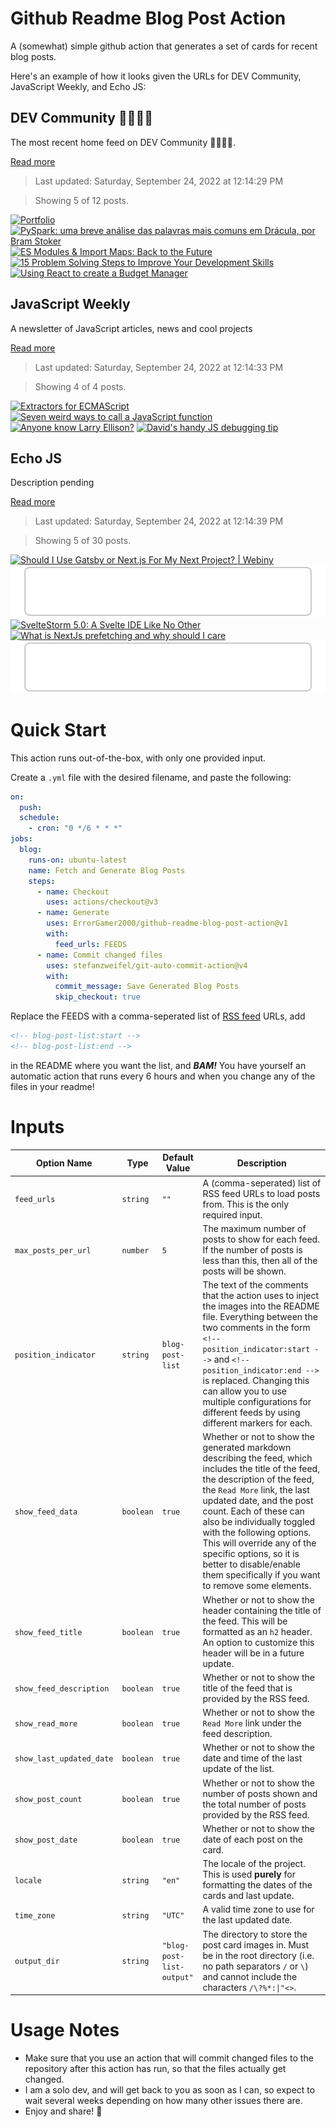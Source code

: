 # Github Readme Blog Post Action

A (somewhat) simple github action that generates a set of cards for recent blog posts.

Here's an example of how it looks given the URLs for DEV Community, JavaScript Weekly, and Echo JS:

<!-- post-list:start -->
## DEV Community 👩‍💻👨‍💻

The most recent home feed on DEV Community 👩‍💻👨‍💻.

[Read more](https://dev.to)
> Last updated: Saturday, September 24, 2022 at 12:14:29 PM

> Showing 5 of 12 posts.

[![Portfolio](https://raw.githubusercontent.com/ErrorGamer2000/github-readme-blog-post-action/main/generated_files/DEV_Community_👩‍💻👨‍💻/Portfolio.svg)](https://dev.to/soumyaprakashsahu/portfolio-306e)
[![PySpark: uma breve análise das palavras mais comuns em Drácula, por Bram Stoker](https://raw.githubusercontent.com/ErrorGamer2000/github-readme-blog-post-action/main/generated_files/DEV_Community_👩‍💻👨‍💻/PySpark__uma_breve_análise_das_palavras_mais_comuns_em_Drácula__por_Bram_Stoker.svg)](https://dev.to/geazi_anc/pyspark-uma-breve-analise-das-palavras-mais-comuns-em-dracula-por-bram-stoker-4an3)
[![ES Modules & Import Maps: Back to the Future](https://raw.githubusercontent.com/ErrorGamer2000/github-readme-blog-post-action/main/generated_files/DEV_Community_👩‍💻👨‍💻/ES_Modules___Import_Maps__Back_to_the_Future.svg)](https://dev.to/valeriavg/es-modules-import-maps-back-to-the-future-56o)
[![15 Problem Solving Steps to Improve Your Development Skills](https://raw.githubusercontent.com/ErrorGamer2000/github-readme-blog-post-action/main/generated_files/DEV_Community_👩‍💻👨‍💻/15_Problem_Solving_Steps_to_Improve_Your_Development_Skills.svg)](https://dev.to/marktecher/15-problem-solving-steps-to-improve-your-development-skills-1hak)
[![Using React to create a Budget Manager](https://raw.githubusercontent.com/ErrorGamer2000/github-readme-blog-post-action/main/generated_files/DEV_Community_👩‍💻👨‍💻/Using_React_to_create_a_Budget_Manager.svg)](https://dev.to/gbadeboife/using-react-to-create-a-budget-manager-59jh)


## JavaScript Weekly

A newsletter of JavaScript articles, news and cool projects

[Read more](https://javascriptweekly.com/)
> Last updated: Saturday, September 24, 2022 at 12:14:33 PM

> Showing 4 of 4 posts.

[![Extractors for ECMAScript](https://raw.githubusercontent.com/ErrorGamer2000/github-readme-blog-post-action/main/generated_files/JavaScript_Weekly/Extractors_for_ECMAScript.svg)](https://javascriptweekly.com/issues/607)
[![Seven weird ways to call a JavaScript function](https://raw.githubusercontent.com/ErrorGamer2000/github-readme-blog-post-action/main/generated_files/JavaScript_Weekly/Seven_weird_ways_to_call_a_JavaScript_function.svg)](https://javascriptweekly.com/issues/606)
[![Anyone know Larry Ellison?](https://raw.githubusercontent.com/ErrorGamer2000/github-readme-blog-post-action/main/generated_files/JavaScript_Weekly/Anyone_know_Larry_Ellison_.svg)](https://javascriptweekly.com/issues/605)
[![David's handy JS debugging tip](https://raw.githubusercontent.com/ErrorGamer2000/github-readme-blog-post-action/main/generated_files/JavaScript_Weekly/David's_handy_JS_debugging_tip.svg)](https://javascriptweekly.com/issues/604)


## Echo JS

Description pending

[Read more](
http://www.echojs.com
)
> Last updated: Saturday, September 24, 2022 at 12:14:39 PM

> Showing 5 of 30 posts.

[![Should I Use Gatsby or Next.js For My Next Project? | Webiny](https://raw.githubusercontent.com/ErrorGamer2000/github-readme-blog-post-action/main/generated_files/_Echo_JS_/Should_I_Use_Gatsby_or_Next.js_For_My_Next_Project____Webiny.svg)](
https://www.webiny.com/blog/should-use-gatsby-or-nextjs
)
[![rekwest](https://raw.githubusercontent.com/ErrorGamer2000/github-readme-blog-post-action/main/generated_files/_Echo_JS_/rekwest.svg)](https://www.npmjs.com/package/rekwest)
[![SvelteStorm 5.0: A Svelte IDE Like No Other](https://raw.githubusercontent.com/ErrorGamer2000/github-readme-blog-post-action/main/generated_files/_Echo_JS_/SvelteStorm_5.0__A_Svelte_IDE_Like_No_Other.svg)](https://medium.com/@sveltestorm/sveltestorm-5-0-a-svelte-ide-like-no-other-c79da72d377e)
[![What is NextJs prefetching and why should I care](https://raw.githubusercontent.com/ErrorGamer2000/github-readme-blog-post-action/main/generated_files/_Echo_JS_/What_is_NextJs_prefetching_and_why_should_I_care.svg)](http://www.js-craft.io/blog/what-is-nextjs-prefetching-and-why-should-i-care/)
[![GitHub - wlucha/angular-starter: Angular 14 Starter with Storybook, Transloco, Jest, TestCafe, Docker, ESLint, Material & Prettier](https://raw.githubusercontent.com/ErrorGamer2000/github-readme-blog-post-action/main/generated_files/_Echo_JS_/GitHub_-_wlucha_angular-starter__Angular_14_Starter_with_Storybook__Transloco__Jest__TestCafe__Docker__ESLint__Material___Prettier.svg)](https://github.com/wlucha/angular-starter)


<!-- post-list:end -->

# Quick Start

This action runs out-of-the-box, with only one provided input.

Create a `.yml` file with the desired filename, and paste the following:

```yml
on:
  push:
  schedule:
    - cron: "0 */6 * * *"
jobs:
  blog:
    runs-on: ubuntu-latest
    name: Fetch and Generate Blog Posts
    steps:
      - name: Checkout
        uses: actions/checkout@v3
      - name: Generate
        uses: ErrorGamer2000/github-readme-blog-post-action@v1
        with:
          feed_urls: FEEDS
      - name: Commit changed files
        uses: stefanzweifel/git-auto-commit-action@v4
        with:
          commit_message: Save Generated Blog Posts
          skip_checkout: true
```

Replace the FEEDS with a comma-seperated list of [RSS feed](https://rss.com/blog/how-do-rss-feeds-work/) URLs, add

```md
<!-- blog-post-list:start -->
<!-- blog-post-list:end -->
```

in the README where you want the list, and **_BAM!_** You have yourself an automatic action that runs every 6 hours and when you change any of the files in your readme!

# Inputs

<table>
  <thead>
    <tr>
      <th>Option Name</th>
      <th>Type</th>
      <th>Default Value</th>
      <th>Description</th>
    </tr>
  </thead>
  <tbody>
    <tr>
      <td><code>feed_urls</code></td>
      <td><code>string</code></td>
      <td><code>""</code></td>
      <td>A (comma-seperated) list of RSS feed URLs to load posts from. This is the only required input.</td>
    </tr>
    <tr>
      <td><code>max_posts_per_url</code></td>
      <td><code>number</code></td>
      <td><code>5</code></td>
      <td>The maximum number of posts to show for each feed. If the number of posts is less than this, then all of the posts will be shown.</td>
    </tr>
    <tr>
      <td><code>position_indicator</code></td>
      <td><code>string</code></td>
      <td><code>blog-post-list</code></td>
      <td>The text of the comments that the action uses to inject the images into the README file. Everything between the two comments in the form <code>&lt;!-- position_indicator:start --&gt;</code> and <code>&lt;!-- position_indicator:end --&gt;</code> is replaced. Changing this can allow you to use multiple configurations for different feeds by using different markers for each.</td>
    </tr>
    <tr>
      <td><code>show_feed_data</code></td>
      <td><code>boolean</code></td>
      <td><code>true</code></td>
      <td>Whether or not to show the generated markdown describing the feed, which includes the title of the feed, the description of the feed, the <code>Read More</code> link, the last updated date, and the post count. Each of these can also be individually toggled with the following options. This will override any of the specific options, so it is better to disable/enable them specifically if you want to remove some elements.</td>
    </tr>
    <tr>
      <td><code>show_feed_title</code></td>
      <td><code>boolean</code></td>
      <td><code>true</code></td>
      <td>Whether or not to show the header containing the title of the feed. This will be formatted as an <code>h2</code> header. An option to customize this header will be in a future update.</td>
    </tr>
    <tr>
      <td><code>show_feed_description</code></td>
      <td><code>boolean</code></td>
      <td><code>true</code></td>
      <td>Whether or not to show the title of the feed that is provided by the RSS feed.</td>
    </tr>
    <tr>
      <td><code>show_read_more</code></td>
      <td><code>boolean</code></td>
      <td><code>true</code></td>
      <td>Whether or not to show the <code>Read More</code> link under the feed description.</td>
    </tr>
    <tr>
      <td><code>show_last_updated_date</code></td>
      <td><code>boolean</code></td>
      <td><code>true</code></td>
      <td>Whether or not to show the date and time of the last update of the list.</td>
    </tr>
    <tr>
      <td><code>show_post_count</code></td>
      <td><code>boolean</code></td>
      <td><code>true</code></td>
      <td>Whether or not to show the number of posts shown and the total number of posts provided by the RSS feed.</td>
    </tr>
    <tr>
      <td><code>show_post_date</code></td>
      <td><code>boolean</code></td>
      <td><code>true</code></td>
      <td>Whether or not to show the date of each post on the card.</td>
    </tr>
    <tr>
      <td><code>locale</code></td>
      <td><code>string</code></td>
      <td><code>"en"</code></td>
      <td>The locale of the project. This is used <strong>purely</strong> for formatting the dates of the cards and last update.</td>
    </tr>
    <tr>
      <td><code>time_zone</code></td>
      <td><code>string</code></td>
      <td><code>"UTC"</code></td>
      <td>A valid time zone to use for the last updated date.</td>
    </tr>
    <tr>
      <td><code>output_dir</code></td>
      <td><code>string</code></td>
      <td><code>"blog-post-list-output"</code></td>
      <td>The directory to store the post card images in. Must be in the root directory (i.e. no path separators <code>/</code> or <code>\</code>) and cannot include the characters <code>/\?%*:|"&lt;&gt;</code>.</td>
    </tr>
<!--
    <tr>
      <td><code></code></td>
      <td><cde></cde></td>
      <td><code></code></td>
      <td></td>
    </tr>
-->
  </tbody>
</table>

# Usage Notes

- Make sure that you use an action that will commit changed files to the repository after this action has run, so that the files actually get changed.
- I am a solo dev, and will get back to you as soon as I can, so expect to wait several weeks depending on how many other issues there are.
- Enjoy and share! 🤗
